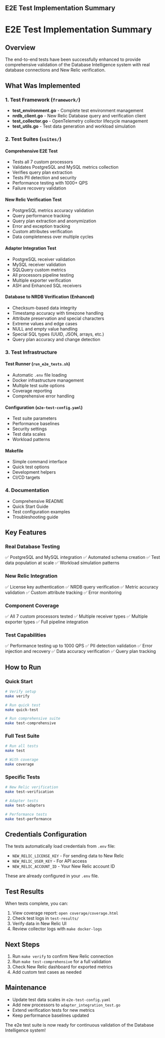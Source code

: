 ## E2E Test Implementation Summary

# E2E Test Implementation Summary

## Overview

The end-to-end tests have been successfully enhanced to provide comprehensive validation of the Database Intelligence system with real database connections and New Relic verification.

## What Was Implemented

### 1. Test Framework (`framework/`)
- **test_environment.go** - Complete test environment management
- **nrdb_client.go** - New Relic Database query and verification client  
- **test_collector.go** - OpenTelemetry collector lifecycle management
- **test_utils.go** - Test data generation and workload simulation

### 2. Test Suites (`suites/`)

#### Comprehensive E2E Test
- Tests all 7 custom processors
- Validates PostgreSQL and MySQL metrics collection
- Verifies query plan extraction
- Tests PII detection and security
- Performance testing with 1000+ QPS
- Failure recovery validation

#### New Relic Verification Test  
- PostgreSQL metrics accuracy validation
- Query performance tracking
- Query plan extraction and anonymization
- Error and exception tracking
- Custom attributes verification
- Data completeness over multiple cycles

#### Adapter Integration Test
- PostgreSQL receiver validation
- MySQL receiver validation  
- SQLQuery custom metrics
- All processors pipeline testing
- Multiple exporter verification
- ASH and Enhanced SQL receivers

#### Database to NRDB Verification (Enhanced)
- Checksum-based data integrity
- Timestamp accuracy with timezone handling
- Attribute preservation and special characters
- Extreme values and edge cases
- NULL and empty value handling
- Special SQL types (UUID, JSON, arrays, etc.)
- Query plan accuracy and change detection

### 3. Test Infrastructure

#### Test Runner (`run_e2e_tests.sh`)
- Automatic `.env` file loading
- Docker infrastructure management
- Multiple test suite options
- Coverage reporting
- Comprehensive error handling

#### Configuration (`e2e-test-config.yaml`)
- Test suite parameters
- Performance baselines
- Security settings
- Test data scales
- Workload patterns

#### Makefile
- Simple command interface
- Quick test options
- Development helpers
- CI/CD targets

### 4. Documentation
- Comprehensive README
- Quick Start Guide
- Test configuration examples
- Troubleshooting guide

## Key Features

### Real Database Testing
✅ PostgreSQL and MySQL integration
✅ Automated schema creation
✅ Test data population at scale
✅ Workload simulation patterns

### New Relic Integration
✅ License key authentication
✅ NRDB query verification
✅ Metric accuracy validation
✅ Custom attribute tracking
✅ Error monitoring

### Component Coverage
✅ All 7 custom processors tested
✅ Multiple receiver types
✅ Multiple exporter types
✅ Full pipeline integration

### Test Capabilities
✅ Performance testing up to 1000 QPS
✅ PII detection validation
✅ Error injection and recovery
✅ Data accuracy verification
✅ Query plan tracking

## How to Run

### Quick Start
```bash
# Verify setup
make verify

# Run quick test
make quick-test

# Run comprehensive suite
make test-comprehensive
```

### Full Test Suite
```bash
# Run all tests
make test

# With coverage
make coverage
```

### Specific Tests
```bash
# New Relic verification
make test-verification

# Adapter tests
make test-adapters

# Performance tests
make test-performance
```

## Credentials Configuration

The tests automatically load credentials from `.env` file:
- `NEW_RELIC_LICENSE_KEY` - For sending data to New Relic
- `NEW_RELIC_USER_KEY` - For API access
- `NEW_RELIC_ACCOUNT_ID` - Your New Relic account ID

These are already configured in your `.env` file.

## Test Results

When tests complete, you can:
1. View coverage report: `open coverage/coverage.html`
2. Check test logs in `test-results/`
3. Verify data in New Relic UI
4. Review collector logs with `make docker-logs`

## Next Steps

1. Run `make verify` to confirm New Relic connection
2. Run `make test-comprehensive` for a full validation
3. Check New Relic dashboard for exported metrics
4. Add custom test cases as needed

## Maintenance

- Update test data scales in `e2e-test-config.yaml`
- Add new processors to `adapter_integration_test.go`
- Extend verification tests for new metrics
- Keep performance baselines updated

The e2e test suite is now ready for continuous validation of the Database Intelligence system!
